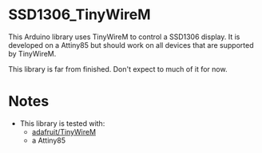 # SSD1306_TinyWireM

This Arduino library uses TinyWireM to control a SSD1306 display. It is
developed on a Attiny85 but should work on all devices that are supported by
TinyWireM.

This library is far from finished. Don't expect to much of it for now.

# Notes

 - This library is tested with:
   - [adafruit/TinyWireM](https://github.com/adafruit/TinyWireM)
   - a Attiny85
